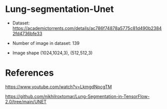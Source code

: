 # Lung-segmentation-Unet

- Dataset: https://academictorrents.com/details/ac786f74878a5775c81d490b23842fd4736bfe33

- Number of image in dataset: 139 

- Image shape (1024,1024,3), (512,512,3)


# References

https://www.youtube.com/watch?v=LkmgdNpcgTM

https://github.com/nikhilroxtomar/Lung-Segmentation-in-TensorFlow-2.0/tree/main/UNET
